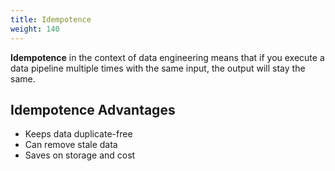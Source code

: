 ```yaml
---
title: Idempotence
weight: 140
---
```


**Idempotence** in the context of data engineering means that if you execute a data pipeline multiple times with the same input, the output will stay the same.

## Idempotence Advantages

- Keeps data duplicate-free
- Can remove stale data
- Saves on storage and cost

